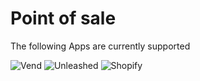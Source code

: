 # Point of sale

The following Apps are currently supported

<img src="/images/apps/vend/icon.svg" alt="Vend" class="app-logo" />
<img src="/images/apps/unleashed/icon.svg" alt="Unleashed" class="app-logo" />
<img src="/images/apps/shopify/icon.svg" alt="Shopify" class="app-logo" />